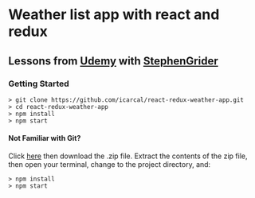 # Weather list app with react and redux

## Lessons from [Udemy](https://www.udemy.com/react-redux/) with [StephenGrider](https://github.com/StephenGrider/)

### Getting Started

```
> git clone https://github.com/icarcal/react-redux-weather-app.git
> cd react-redux-weather-app
> npm install
> npm start
```

#### Not Familiar with Git?
Click [here](https://github.com/icarcal/react-redux-weather-app/archive/master.zip) then download the .zip file.  Extract the contents of the zip file, then open your terminal, change to the project directory, and:

```
> npm install
> npm start
```
